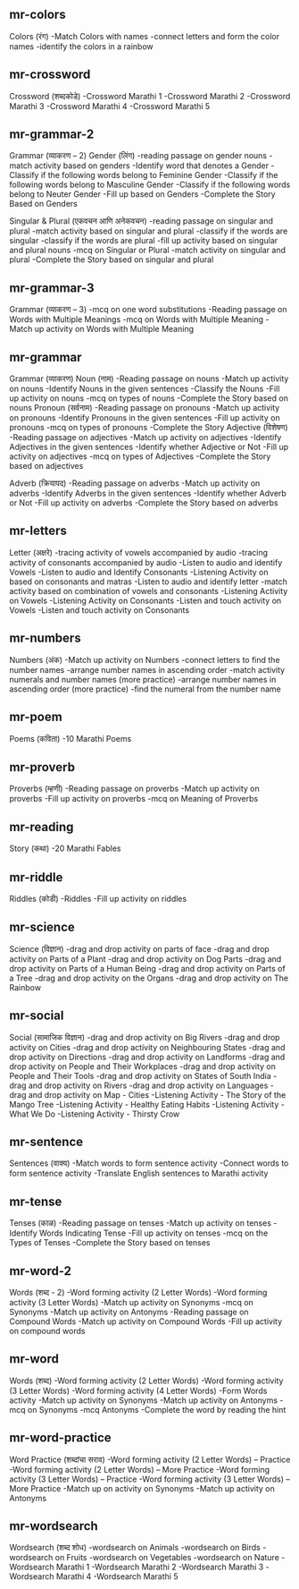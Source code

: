 ## mr-colors

Colors (रंग)
-Match Colors with names
-connect letters and form the color names
-identify the colors in a rainbow

## mr-crossword

Crossword (शब्दकोडे)
-Crossword Marathi 1
-Crossword Marathi 2
-Crossword Marathi 3
-Crossword Marathi 4
-Crossword Marathi 5

## mr-grammar-2

Grammar (व्याकरण – 2)
Gender (लिंग)
-reading passage on gender nouns
-match activity based on genders
-Identify word that denotes a Gender
-Classify if the following words belong to Feminine Gender
-Classify if the following words belong to Masculine Gender
-Classify if the following words belong to Neuter Gender
-Fill up based on Genders
-Complete the Story Based on Genders

Singular & Plural (एकवचन आणि अनेकवचन)
-reading passage on singular and plural
-match activity based on singular and plural
-classify if the words are singular
-classify if the words are plural
-fill up activity based on singular and plural nouns
-mcq on Singular or Plural
-match activity on singular and plural
-Complete the Story based on singular and plural

## mr-grammar-3

Grammar (व्याकरण – 3)
-mcq on one word substitutions
-Reading passage on Words with Multiple Meanings
-mcq on Words with Multiple Meaning
-Match up activity on Words with Multiple Meaning

## mr-grammar

Grammar (व्याकरण)
Noun (नाम)
-Reading passage on nouns
-Match up activity on nouns
-Identify Nouns in the given sentences
-Classify the Nouns
-Fill up activity on nouns
-mcq on types of nouns
-Complete the Story based on nouns
Pronoun (सर्वनाम)
-Reading passage on pronouns
-Match up activity on pronouns
-Identify Pronouns in the given sentences
-Fill up activity on pronouns
-mcq on types of pronouns
-Complete the Story
Adjective (विशेषण)
-Reading passage on adjectives
-Match up activity on adjectives
-Identify Adjectives in the given sentences
-Identify whether Adjective or Not
-Fill up activity on adjectives
-mcq on types of Adjectives
-Complete the Story based on adjectives

Adverb (क्रियापद)
-Reading passage on adverbs
-Match up activity on adverbs
-Identify Adverbs in the given sentences
-Identify whether Adverb or Not
-Fill up activity on adverbs
-Complete the Story based on adverbs

## mr-letters

Letter (अक्षरे)
-tracing activity of vowels accompanied by audio
-tracing activity of consonants accompanied by audio
-Listen to audio and identify Vowels
-Listen to audio and Identify Consonants
-Listening Activity on based on consonants and matras
-Listen to audio and identify letter
-match activity based on combination of vowels and consonants
-Listening Activity on Vowels
-Listening Activity on Consonants
-Listen and touch activity on Vowels
-Listen and touch activity on Consonants

## mr-numbers

Numbers (अंक)
-Match up activity on Numbers
-connect letters to find the number names
-arrange number names in ascending order
-match activity numerals and number names (more practice)
-arrange number names in ascending order (more practice)
-find the numeral from the number name

## mr-poem

Poems (कविता)
-10 Marathi Poems

## mr-proverb

Proverbs (म्हणी)
-Reading passage on proverbs
-Match up activity on proverbs
-Fill up activity on proverbs
-mcq on Meaning of Proverbs

## mr-reading

Story (कथा)
-20 Marathi Fables

## mr-riddle

Riddles (कोडी)
-Riddles
-Fill up activity on riddles

## mr-science

Science (विज्ञान)
-drag and drop activity on parts of face
-drag and drop activity on Parts of a Plant
-drag and drop activity on Dog Parts
-drag and drop activity on Parts of a Human Being
-drag and drop activity on Parts of a Tree
-drag and drop activity on the Organs
-drag and drop activity on The Rainbow

## mr-social

Social (सामाजिक विज्ञान)
-drag and drop activity on Big Rivers
-drag and drop activity on Cities
-drag and drop activity on Neighbouring States
-drag and drop activity on Directions
-drag and drop activity on Landforms
-drag and drop activity on People and Their Workplaces
-drag and drop activity on People and Their Tools
-drag and drop activity on States of South India
-drag and drop activity on Rivers
-drag and drop activity on Languages
-drag and drop activity on Map - Cities
-Listening Activity - The Story of the Mango Tree
-Listening Activity - Healthy Eating Habits
-Listening Activity - What We Do
-Listening Activity - Thirsty Crow

## mr-sentence

Sentences (वाक्य)
-Match words to form sentence activity
-Connect words to form sentence activity
-Translate English sentences to Marathi activity

## mr-tense

Tenses (काळ)
-Reading passage on tenses
-Match up activity on tenses
-Identify Words Indicating Tense
-Fill up activity on tenses
-mcq on the Types of Tenses
-Complete the Story based on tenses

## mr-word-2

Words (शब्द - 2)
-Word forming activity (2 Letter Words)
-Word forming activity (3 Letter Words)
-Match up activity on Synonyms
-mcq on Synonyms
-Match up activity on Antonyms
-Reading passage on Compound Words
-Match up activity on Compound Words
-Fill up activity on compound words

## mr-word

Words (शब्द)
-Word forming activity (2 Letter Words)
-Word forming activity (3 Letter Words)
-Word forming activity (4 Letter Words)
-Form Words activity
-Match up activity on Synonyms
-Match up activity on Antonyms
-mcq on Synonyms
-mcq Antonyms
-Complete the word by reading the hint

## mr-word-practice

Word Practice (शब्दांचा सराव)
-Word forming activity (2 Letter Words) – Practice
-Word forming activity (2 Letter Words) – More Practice
-Word forming activity (3 Letter Words) – Practice
-Word forming activity (3 Letter Words) – More Practice
-Match up on activity on Synonyms
-Match up activity on Antonyms

## mr-wordsearch

Wordsearch (शब्द शोध)
-wordsearch on Animals
-wordsearch on Birds
-wordsearch on Fruits
-wordsearch on Vegetables
-wordsearch on Nature
-Wordsearch Marathi 1
-Wordsearch Marathi 2
-Wordsearch Marathi 3
-Wordsearch Marathi 4
-Wordsearch Marathi 5
